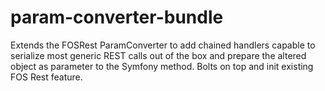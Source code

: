 # param-converter-bundle
Extends the FOSRest ParamConverter to add chained handlers capable to serialize most generic REST calls out of the box and prepare the altered object as parameter to the Symfony method. Bolts on top and init existing FOS Rest feature.
